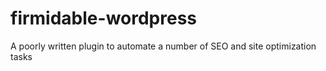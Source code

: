# firmidable-wordpress
A poorly written plugin to automate a number of SEO and site optimization tasks
